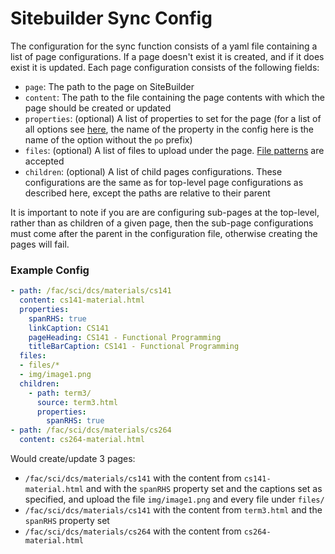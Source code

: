 # Sitebuilder Sync Config

The configuration for the sync function consists of a yaml file containing a list of page configurations. If a page doesn't exist it is created, and if it does exist it is updated. Each page configuration consists of the following fields:
- `page`: The path to the page on SiteBuilder
- `content`: The path to the file containing the page contents with which the page should be created or updated
- `properties`: (optional) A list of properties to set for the page (for a list of all options see [here](Types.md#pageoptions), the name of the property in the config here is the name of the option without the `po` prefix)
- `files`: (optional) A list of files to upload under the page. [File patterns](https://hackage.haskell.org/package/filepattern-0.1.2/docs/System-FilePattern.html#v:-63--61--61-) are accepted
- `children`: (optional) A list of child pages configurations. These configurations are the same as for top-level page configurations as described here, except the paths are relative to their parent

It is important to note if you are are configuring sub-pages at the top-level, rather than as children of a given page, then the sub-page configurations must come after the parent in the configuration file, otherwise creating the pages will fail.

### Example Config

```yaml
- path: /fac/sci/dcs/materials/cs141
  content: cs141-material.html
  properties:
    spanRHS: true
    linkCaption: CS141
    pageHeading: CS141 - Functional Programming
    titleBarCaption: CS141 - Functional Programming
  files:
  - files/*
  - img/image1.png
  children:
    - path: term3/
      source: term3.html
      properties:
        spanRHS: true
- path: /fac/sci/dcs/materials/cs264
  content: cs264-material.html
```

Would create/update 3 pages:
- `/fac/sci/dcs/materials/cs141` with the content from `cs141-material.html` and with the `spanRHS` property set and the captions set as specified, and upload the file `img/image1.png` and every file under `files/`
- `/fac/sci/dcs/materials/cs141` with the content from `term3.html` and the `spanRHS` property set
- `/fac/sci/dcs/materials/cs264` with the content from `cs264-material.html`
